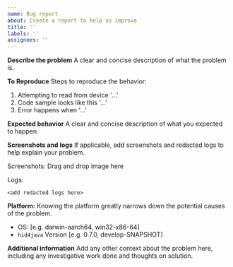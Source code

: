 ```yaml
---
name: Bug report
about: Create a report to help us improve
title: ''
labels: ''
assignees: ''
---
```

**Describe the problem**
A clear and concise description of what the problem is.

**To Reproduce**
Steps to reproduce the behavior:

1. Attempting to read from device '...'
2. Code sample looks like this '...'
3. Error happens when '...'

**Expected behavior**
A clear and concise description of what you expected to happen.

**Screenshots and logs**
If applicable, add screenshots and redacted logs to help explain your problem.

Screenshots:
Drag and drop image here

Logs:

```
<add redacted logs here>
```

**Platform:**
Knowing the platform greatly narrows down the potential causes of the problem.

- OS: [e.g. darwin-aarch64, win32-x86-64]
- `hid4java` Version [e.g. 0.7.0, develop-SNAPSHOT]

**Additional information**
Add any other context about the problem here, including any investigative work
done and thoughts on solution.
